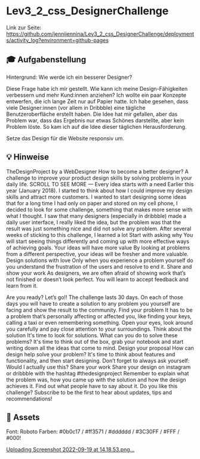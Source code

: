 # Lev3_2_css_DesignerChallenge

Link zur Seite: https://github.com/jennijennina/Lev3_2_css_DesignerChallenge/deployments/activity_log?environment=github-pages

## 🎓 Aufgabenstellung

Hintergrund: Wie werde ich ein besserer Designer?

Diese Frage habe ich mir gestellt. Wie kann ich meine Design-Fähigkeiten verbessern und mehr Kund:innen anziehen? Ich wollte ein paar Konzepte entwerfen, die ich lange Zeit nur auf Papier hatte. Ich habe gesehen, dass viele Designer:innen (vor allem in Dribbble) eine tägliche Benutzeroberfläche erstellt haben. Die Idee hat mir gefallen, aber das Problem war, dass das Ergebnis nur etwas Schönes darstellte, aber kein Problem löste. So kam ich auf die Idee dieser täglichen Herausforderung. 

Setze das Design für die Website responsiv um.

## 💡 Hinweise

TheDesignProject by a WebDesigner
How to become a better designer?
A challenge to improve your product design skills by solving problems in your daily life.
SCROLL TO SEE MORE —
Every idea starts with a need
Earlier this year (January 2018). I started to think about how I could improve my design skills and attract more customers. I wanted to start designing some ideas that for a long time I had only on paper and stored on my cell phone, I decided to look for some challenge, something that makes more sense with what I thought. I saw that many designers (especially in dribbble) made a daily user interface, I really liked the idea, but the problem was that the result was just something nice and did not solve any problem.
After several weeks of sticking to this challenge, I learned a lot
Start with asking 
why You will start seeing things differently and coming up with more effective ways of achieving goals.
Your ideas will have more value 
By looking at problems from a different perspective, your ideas will be fresher and more valuable.
Design solutions with love 
Only when you experience a problem yourself do you understand the frustration of the users and resolve to end it.
Share and show your work 
As designers, we are often afraid of showing work that’s not finished or doesn’t look perfect. You will learn to accept feedback and learn from it.

Are you ready? Let’s go!! 
The challenge lasts 30 days. On each of those days you will have to create a solution to any problem you yourself are facing and show the result to the community.
Find your problem 
It has to be a problem that’s personally affecting or affected you, like finding your keys, calling a taxi or even remembering something. Open your eyes, look around you carefully and pay close attention to your surroundings.
Think about the solution 
It's time to look for solutions. What can you do to solve these problems? It's time to think out of the box, grab your notebook and start writing down all the ideas that come to mind.
Design your proposal 
How can design help solve your problem? It's time to think about features and functionality, and then start designing. Don’t forget to always ask yourself: Would I actually use this?
Share your work 
Share your design on instagram or dribbble with the hashtag #thedesignproject Remember to explain what the problem was, how you came up with the solution and how the design achieves it. Find out what people have to say about it.
Do you like this challenge? 
Subscribe to be the first to hear about updates, tips and recommendations!


##  📝 Assets
Font: Roboto
Farben: #0b0c17 / #ff3571 / #dddddd / #3C30FF / #FFF / #000!

[Uploading Screenshot 2022-09-19 at 14.18.53.png…]()

